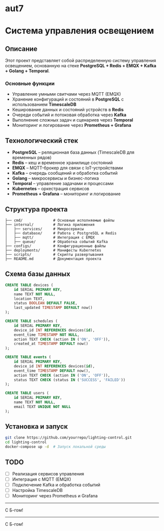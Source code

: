 # aut7
# Система управления освещением

## Описание
Этот проект представляет собой распределенную систему управления освещением, основанную на стеке **PostgreSQL + Redis + EMQX + Kafka + Golang + Temporal**.

### **Основные функции**
- Управление умными свитчами через MQTT (EMQX)
- Хранение конфигураций и состояний в **PostgreSQL** с использованием **TimescaleDB**
- Кеширование данных и состояний устройств в **Redis**
- Очереди событий и потоковая обработка через **Kafka**
- Выполнение сложных задач и сценариев через **Temporal**
- Мониторинг и логирование через **Prometheus + Grafana**

## **Технологический стек**
- **PostgreSQL** – реляционная база данных (TimescaleDB для временных рядов)
- **Redis** – кеш и временное хранилище состояний
- **EMQX** – MQTT-брокер для связи с IoT-устройствами
- **Kafka** – очередь сообщений и обработка событий
- **Golang** – микросервисы и бизнес-логика
- **Temporal** – управление задачами и процессами
- **Kubernetes** – оркестрация сервисов
- **Prometheus + Grafana** – мониторинг и логирование

## **Структура проекта**
```
├── cmd/              # Основные исполняемые файлы
├── internal/         # Логика приложения
│   ├── services/     # Микросервисы
│   ├── database/     # Работа с PostgreSQL и Redis
│   ├── mqtt/         # Интеграция с EMQX
│   ├── queue/        # Обработка событий Kafka
├── configs/          # Конфигурационные файлы
├── deployments/      # Манифесты Kubernetes
├── scripts/          # Скрипты развертывания
├── README.md         # Документация проекта
```

## **Схема базы данных**
```sql
CREATE TABLE devices (
    id SERIAL PRIMARY KEY,
    name TEXT NOT NULL,
    location TEXT,
    status BOOLEAN DEFAULT FALSE,
    last_updated TIMESTAMP DEFAULT now()
);

CREATE TABLE schedules (
    id SERIAL PRIMARY KEY,
    device_id INT REFERENCES devices(id),
    event_time TIMESTAMP NOT NULL,
    action TEXT CHECK (action IN ('ON', 'OFF')),
    created_at TIMESTAMP DEFAULT now()
);

CREATE TABLE events (
    id SERIAL PRIMARY KEY,
    device_id INT REFERENCES devices(id),
    event_time TIMESTAMP DEFAULT now(),
    action TEXT CHECK (action IN ('ON', 'OFF')),
    status TEXT CHECK (status IN ('SUCCESS', 'FAILED'))
);

CREATE TABLE users (
    id SERIAL PRIMARY KEY,
    name TEXT NOT NULL,
    email TEXT UNIQUE NOT NULL
);
```

## **Установка и запуск**
```sh
git clone https://github.com/yourrepo/lighting-control.git
cd lighting-control
docker-compose up -d  # Запуск локальной среды
```

## **TODO**
- [ ] Реализация сервисов управления
- [ ] Интеграция с MQTT (EMQX)
- [ ] Подключение Kafka и обработка событий
- [ ] Настройка TimescaleDB
- [ ] Мониторинг через Prometheus и Grafana

---
С Б-гом!



---
С Б-гом!


